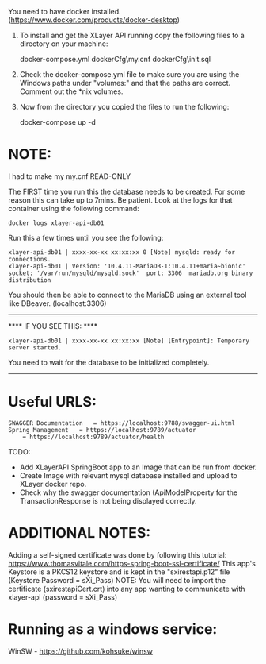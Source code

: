 You need to have docker installed. (https://www.docker.com/products/docker-desktop)

1. To install and get the XLayer API running copy the following files to a directory on your machine:

	docker-compose.yml
	dockerCfg\my.cnf
	dockerCfg\init.sql

2. Check the docker-compose.yml file to make sure you are using the Windows paths under "volumes:" and that the paths are correct.  Comment out the *nix volumes.

3. Now from the directory you copied the files to run the following:

	docker-compose up -d

NOTE:
=====
I had to make my my.cnf READ-ONLY

The FIRST time you run this the database needs to be created.  For some reason this can take up to 7mins.  Be patient.  Look at the logs for that container using the following command:

	docker logs xlayer-api-db01
	
Run this a few times until you see the following:
	
	xlayer-api-db01 | xxxx-xx-xx xx:xx:xx 0 [Note] mysqld: ready for connections.
	xlayer-api-db01 | Version: '10.4.11-MariaDB-1:10.4.11+maria~bionic'  socket: '/var/run/mysqld/mysqld.sock'  port: 3306  mariadb.org binary distribution

You should then be able to connect to the MariaDB using an external tool like DBeaver. (localhost:3306)

---------------------------------------------------------------------------------------------------------
**** IF YOU SEE THIS: ****

	xlayer-api-db01 | xxxx-xx-xx xx:xx:xx [Note] [Entrypoint]: Temporary server started.
	
You need to wait for the database to be initialized completely.

---------------------------------------------------------------------------------------------------------

Useful URLS:
============
	SWAGGER Documentation	= https://localhost:9788/swagger-ui.html
	Spring Management	= https://localhost:9789/actuator
		= https://localhost:9789/actuator/health

TODO:
- Add XLayerAPI SpringBoot app to an Image that can be run from docker.
- Create Image with relevant mysql database installed and upload to XLayer docker repo.
- Check why the swagger documentation (ApiModelProperty for the TransactionResponse is not being displayed correctly.

ADDITIONAL NOTES:
=================
Adding a self-signed certificate was done by following this tutorial: https://www.thomasvitale.com/https-spring-boot-ssl-certificate/
This app's Keystore is a PKCS12 keystore and is kept in the "sxirestapi.p12" file (Keystore Password = sXi_Pass)
NOTE: You will need to import the certificate (sxirestapiCert.crt) into any app wanting to communicate with xlayer-api (password = sXi_Pass)

Running as a windows service:
=============================
WinSW - https://github.com/kohsuke/winsw
